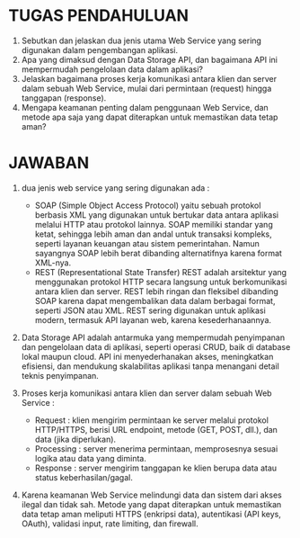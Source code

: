 # TUGAS PENDAHULUAN

1. Sebutkan dan jelaskan dua jenis utama Web Service yang sering digunakan dalam pengembangan aplikasi.
2. Apa yang dimaksud dengan Data Storage API, dan bagaimana API ini mempermudah pengelolaan data dalam aplikasi?
3. Jelaskan bagaimana proses kerja komunikasi antara klien dan server dalam sebuah Web Service, mulai dari permintaan (request) hingga tanggapan (response).
4. Mengapa keamanan penting dalam penggunaan Web Service, dan metode apa saja yang dapat diterapkan untuk memastikan data tetap aman?

# JAWABAN

1. dua jenis web service yang sering digunakan ada :
    - SOAP (Simple Object Access Protocol)
    yaitu sebuah protokol berbasis XML yang digunakan untuk bertukar data antara aplikasi melalui HTTP atau protokol lainnya. SOAP memiliki standar yang ketat, sehingga lebih aman dan andal untuk transaksi kompleks, seperti layanan keuangan atau sistem pemerintahan. Namun sayangnya SOAP lebih berat dibanding alternatifnya karena format XML-nya.
    - REST (Representational State Transfer)
    REST adalah arsitektur yang menggunakan protokol HTTP secara langsung untuk berkomunikasi antara klien dan server. REST lebih ringan dan fleksibel dibanding SOAP karena dapat mengembalikan data dalam berbagai format, seperti JSON atau XML. REST sering digunakan untuk aplikasi modern, termasuk API layanan web, karena kesederhanaannya.

2. Data Storage API adalah antarmuka yang mempermudah penyimpanan dan pengelolaan data di aplikasi, seperti operasi CRUD, baik di database lokal maupun cloud. API ini menyederhanakan akses, meningkatkan efisiensi, dan mendukung skalabilitas aplikasi tanpa menangani detail teknis penyimpanan.

3. Proses kerja komunikasi antara klien dan server dalam sebuah Web Service :
    - Request : klien mengirim permintaan ke server melalui protokol HTTP/HTTPS, berisi URL endpoint, metode (GET, POST, dll.), dan data (jika diperlukan).
    - Processing : server menerima permintaan, memprosesnya sesuai logika atau data yang diminta.
    - Response : server mengirim tanggapan ke klien berupa data atau status keberhasilan/gagal.

4. Karena keamanan Web Service melindungi data dan sistem dari akses ilegal dan tidak sah. Metode yang dapat diterapkan untuk memastikan data tetap aman meliputi HTTPS (enkripsi data), autentikasi (API keys, OAuth), validasi input, rate limiting, dan firewall.